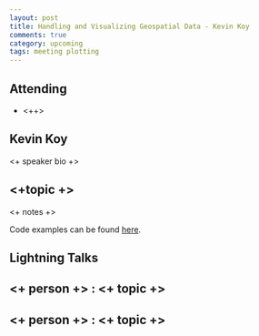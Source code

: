 ```yaml
---
layout: post
title: Handling and Visualizing Geospatial Data - Kevin Koy
comments: true
category: upcoming
tags: meeting plotting
---
```



## Attending

- <++>


## Kevin Koy

<+ speaker bio +> 

## <+topic +>

<+ notes +>

Code examples can be found [here][code].

## Lightning Talks 

## <+ person +> : <+ topic +>

## <+ person +> : <+ topic +>


[code]: https://github.com/thehackerwithin/berkeley/tree/master/topic "Code Examples" 
